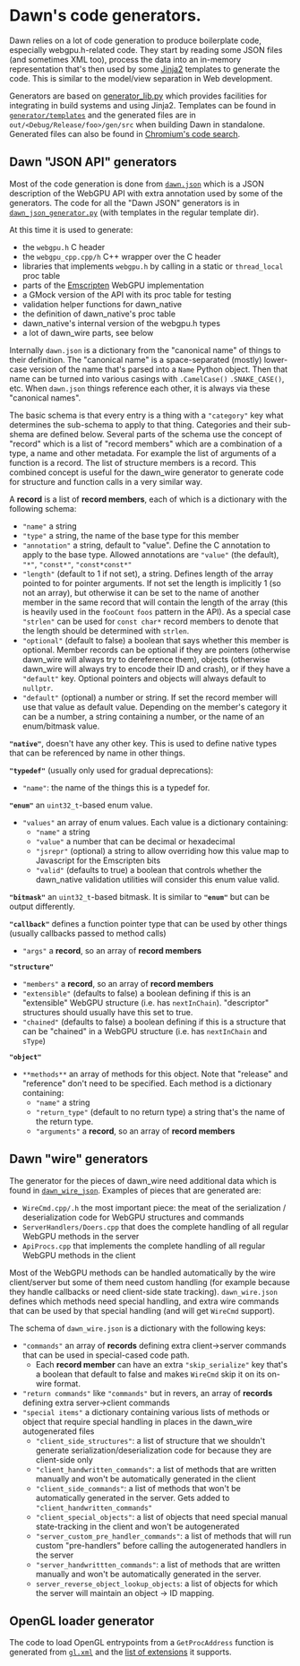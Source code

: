 # Dawn's code generators.

Dawn relies on a lot of code generation to produce boilerplate code, especially webgpu.h-related code. They start by reading some JSON files (and sometimes XML too), process the data into an in-memory representation that's then used by some [Jinja2](https://jinja.palletsprojects.com/) templates to generate the code. This is similar to the model/view separation in Web development.

Generators are based on [generator_lib.py](../generator/generator_lib.py) which provides facilities for integrating in build systems and using Jinja2. Templates can be found in [`generator/templates`](../generator/templates) and the generated files are in `out/<Debug/Release/foo>/gen/src` when building Dawn in standalone. Generated files can also be found in [Chromium's code search](https://source.chromium.org/chromium/chromium/src/+/master:out/Debug/gen/third_party/dawn/src/).

## Dawn "JSON API" generators

Most of the code generation is done from [`dawn.json`](../dawn.json) which is a JSON description of the WebGPU API with extra annotation used by some of the generators. The code for all the "Dawn JSON" generators is in [`dawn_json_generator.py`](../generator/dawn_json_generator.py) (with templates in the regular template dir).

At this time it is used to generate:

 - the `webgpu.h` C header
 - the `webgpu_cpp.cpp/h` C++ wrapper over the C header
 - libraries that implements `webgpu.h` by calling in a static or `thread_local` proc table
 - parts of the [Emscripten](https://emscripten.org/) WebGPU implementation
 - a GMock version of the API with its proc table for testing
 - validation helper functions for dawn_native
 - the definition of dawn_native's proc table
 - dawn_native's internal version of the webgpu.h types
 - a lot of dawn_wire parts, see below

Internally `dawn.json` is a dictionary from the "canonical name" of things to their definition. The "canonical name" is a space-separated (mostly) lower-case version of the name that's parsed into a `Name` Python object. Then that name can be turned into various casings with `.CamelCase()` `.SNAKE_CASE()`, etc. When `dawn.json` things reference each other, it is always via these "canonical names".

The basic schema is that every entry is a thing with a `"category"` key what determines the sub-schema to apply to that thing. Categories and their sub-shema are defined below. Several parts of the schema use the concept of "record" which is a list of "record members" which are a combination of a type, a name and other metadata. For example the list of arguments of a function is a record. The list of structure members is a record. This combined concept is useful for the dawn_wire generator to generate code for structure and function calls in a very similar way.

A **record** is a list of **record members**, each of which is a dictionary with the following schema:
 - `"name"` a string
 - `"type"` a string, the name of the base type for this member
 - `"annotation"` a string, default to "value". Define the C annotation to apply to the base type. Allowed annotations are `"value"` (the default), `"*"`, `"const*"`, `"const*const*"`
 - `"length"` (default to 1 if not set), a string. Defines length of the array pointed to for pointer arguments. If not set the length is implicitly 1 (so not an array), but otherwise it can be set to the name of another member in the same record that will contain the length of the array (this is heavily used in the `fooCount` `foos` pattern in the API). As a special case `"strlen"` can be used for `const char*` record members to denote that the length should be determined with `strlen`.
 - `"optional"` (default to false) a boolean that says whether this member is optional. Member records can be optional if they are pointers (otherwise dawn_wire will always try to dereference them), objects (otherwise dawn_wire will always try to encode their ID and crash), or if they have a `"default"` key. Optional pointers and objects will always default to `nullptr`.
 - `"default"` (optional) a number or string. If set the record member will use that value as default value. Depending on the member's category it can be a number, a string containing a number, or the name of an enum/bitmask value.

**`"native"`**, doesn't have any other key. This is used to define native types that can be referenced by name in other things.

**`"typedef"`** (usually only used for gradual deprecations):
 - `"name"`: the name of the things this is a typedef for.

**`"enum"`** an `uint32_t`-based enum value.
 - `"values"` an array of enum values. Each value is a dictionary containing:
   - `"name"` a string
   - `"value"` a number that can be decimal or hexadecimal
   - `"jsrepr"` (optional) a string to allow overriding how this value map to Javascript for the Emscripten bits
   - `"valid"` (defaults to true) a boolean that controls whether the dawn_native validation utilities will consider this enum value valid.

**`"bitmask"`** an `uint32_t`-based bitmask. It is similar to **`"enum"`** but can be output differently.

**`"callback"`** defines a function pointer type that can be used by other things (usually callbacks passed to method calls)
 - `"args"` a **record**, so an array of **record members**

**`"structure"`**
 - `"members"` a **record**, so an array of **record members**
 - `"extensible"` (defaults to false) a boolean defining if this is an "extensible" WebGPU structure (i.e. has `nextInChain`). "descriptor" structures should usually have this set to true.
 - `"chained"` (defaults to false) a boolean defining if this is a structure that can be "chained" in a WebGPU structure (i.e. has `nextInChain` and `sType`)

**`"object"`**
 - `**methods**` an array of methods for this object. Note that "release" and "reference" don't need to be specified. Each method is a dictionary containing:
   - `"name"` a string
   - `"return_type"` (default to no return type) a string that's the name of the return type.
   - `"arguments"` a **record**, so an array of **record members**

## Dawn "wire" generators

The generator for the pieces of dawn_wire need additional data which is found in [`dawn_wire_json`](../dawn_wire.json). Examples of pieces that are generated are:

 - `WireCmd.cpp/.h` the most important piece: the meat of the serialization / deserialization code for WebGPU structures and commands
 - `ServerHandlers/Doers.cpp` that does the complete handling of all regular WebGPU methods in the server
 - `ApiProcs.cpp` that implements the complete handling of all regular WebGPU methods in the client

Most of the WebGPU methods can be handled automatically by the wire client/server but some of them need custom handling (for example because they handle callbacks or need client-side state tracking). `dawn_wire.json` defines which methods need special handling, and extra wire commands that can be used by that special handling (and will get `WireCmd` support).

The schema of `dawn_wire.json` is a dictionary with the following keys:
 - `"commands"` an array of **records** defining extra client->server commands that can be used in special-cased code path.
   - Each **record member** can have an extra `"skip_serialize"` key that's a boolean that default to false and makes `WireCmd` skip it on its on-wire format.
 - `"return commands"` like `"commands"` but in revers, an array of **records** defining extra server->client commands
 - `"special items"` a dictionary containing various lists of methods or object that require special handling in places in the dawn_wire autogenerated files
   - `"client_side_structures"`: a list of structure that we shouldn't generate serialization/deserialization code for because they are client-side only
   - `"client_handwritten_commands"`: a list of methods that are written manually and won't be automatically generated in the client
   - `"client_side_commands"`: a list of methods that won't be automatically generated in the server. Gets added to `"client_handwritten_commands"`
   - `"client_special_objects"`: a list of objects that need special manual state-tracking in the client and won't be autogenerated
   - `"server_custom_pre_handler_commands"`: a list of methods that will run custom "pre-handlers" before calling the autogenerated handlers in the server
   - `"server_handwrittten_commands"`: a list of methods that are written manually and won't be automatically generated in the server.
   - `server_reverse_object_lookup_objects`: a list of objects for which the server will maintain an object -> ID mapping.

## OpenGL loader generator

The code to load OpenGL entrypoints from a `GetProcAddress` function is generated from [`gl.xml`](../third_party/khronos/gl.xml) and the [list of extensions](../src/dawn_native/opengl/supported_extensions.json) it supports.
